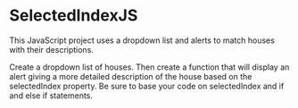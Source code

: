 # SelectedIndexJS
This JavaScript project uses a dropdown list and alerts to match houses with their descriptions.

Create a dropdown list of houses. Then create a function that will display an alert giving a more detailed description of the house based on the selectedIndex property. Be sure to base your code on selectedIndex and if and else if statements. 

